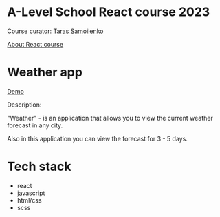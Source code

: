 # A-Level School React course 2023
Course curator: [Taras Samoilenko](https://github.com/cos171)

 [About React course](https://a-level.com.ua/courses/front-end-online/)
# Weather app
[Demo](https://weather-ob0pwvesu-iren-15.vercel.app/) 

Description: 

"Weather" - is an application that allows you to view the current weather forecast in any city.

Also in this application you can view the forecast for 3 - 5 days.
# Tech stack
- react
- javascript
- html/css
- scss
